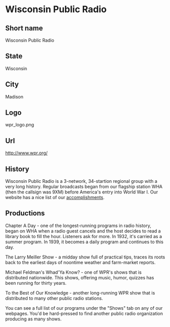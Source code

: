 # Wisconsin Public Radio

## Short name

Wisconsin Public Radio

## State

Wisconsin

## City

Madison

## Logo

wpr\_logo.png

## Url

http://www.wpr.org/

## History

Wisconsin Public Radio is a 3-network, 34-startion regional group with a very long history.  Regular broadcasts began from our flagship station WHA (then the callsign was 9XM) before America's entry into World War I.  Our website has a nice list of our [accomplishments](http://www.wpr.org/wprs-tradition-innovation).

## Productions

Chapter A Day - one of the longest-running programs in radio
history, began on WHA when a radio guest cancels and the host decides to read
a library book to fill the hour. Listeners ask for more. In 1932, it's carried
as a summer program. In 1939, it becomes a daily program and continues to this
day. 

The Larry Meiller Show - a midday show full of practical tips, traces its
roots back to the earliest days of noontime weather and farm-market reports. 

Michael
Feldman's Whad'Ya Know? - one of WPR's shows that is distributed nationwide.  This
shows, offering music, humor, quizzes has been running for thirty years. 

To
the Best of Our Knowledge - another long-running WPR show that is distributed
to many other public radio stations. 

You can see a full list of our programs
under the "Shows" tab on any of our webpages. You'd be hard-pressed to find
another public radio organization producing as many shows.

